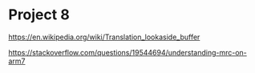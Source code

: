 # Project 8


https://en.wikipedia.org/wiki/Translation_lookaside_buffer

https://stackoverflow.com/questions/19544694/understanding-mrc-on-arm7
